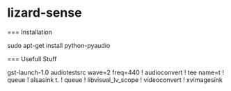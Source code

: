 lizard-sense
============

=== Installation

sudo apt-get install python-pyaudio


=== Usefull Stuff

gst-launch-1.0 audiotestsrc wave=2 freq=440 ! audioconvert ! tee name=t ! queue ! alsasink t. ! queue ! libvisual_lv_scope ! videoconvert ! xvimagesink

